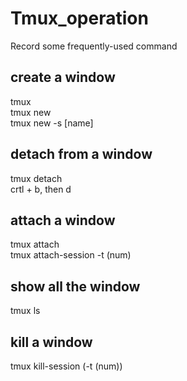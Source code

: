 # Tmux_operation
Record some frequently-used command

## create a window
tmux <br/>
tmux new  <br/>
tmux new -s [name] <br/>

## detach from a window
tmux detach <br/>
crtl + b, then d <br/>

## attach a window
tmux attach <br/>
tmux attach-session -t (num) <br/>

## show all the window
tmux ls 

## kill a window
tmux kill-session (-t (num)) 
